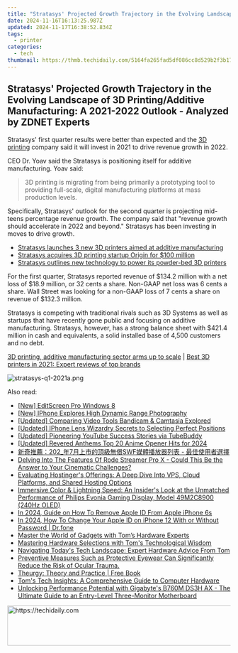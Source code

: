 ```yaml
---
title: "Stratasys' Projected Growth Trajectory in the Evolving Landscape of 3D Printing/Additive Manufacturing: A 2021-2022 Outlook - Analyzed by ZDNET Experts"
date: 2024-11-16T16:13:25.987Z
updated: 2024-11-17T16:38:52.834Z
tags:
  - printer
categories:
  - tech
thumbnail: https://thmb.techidaily.com/5164fa265fad5df086cc8d529b2f3b17fbfd4164208e747d807661e727a6e5b2.jpg
---
```


## Stratasys' Projected Growth Trajectory in the Evolving Landscape of 3D Printing/Additive Manufacturing: A 2021-2022 Outlook - Analyzed by ZDNET Experts

Stratasys' first quarter results were better than expected and the [3D printing](https://www.zdnet.com/topic/3d-printing/) company said it will invest in 2021 to drive revenue growth in 2022\. 

CEO Dr. Yoav said the Stratasys is positioning itself for additive manufacturing. Yoav said:

> 3D printing is migrating from being primarily a prototyping tool to providing full-scale, digital manufacturing platforms at mass production levels. 

Specifically, Stratasys' outlook for the second quarter is projecting mid-teens percentage revenue growth. The company said that "revenue growth should accelerate in 2022 and beyond." Stratasys has been investing in moves to drive growth. 

* [Stratasys launches 3 new 3D printers aimed at additive manufacturing](https://www.zdnet.com/article/stratasys-launches-3-new-3d-printers-aimed-at-additive-manufacturing/)
* [Stratasys acquires 3D printing startup Origin for $100 million](https://www.zdnet.com/article/stratasys-acquires-3d-printing-startup-origin-for-100-million/)
* [Stratasys outlines new technology to power its powder-bed 3D printers](https://www.zdnet.com/article/stratasys-outlines-new-technology-to-power-its-powder-bed-3d-printers/)

For the first quarter, Stratasys reported revenue of $134.2 million with a net loss of $18.9 million, or 32 cents a share. Non-GAAP net loss was 6 cents a share. Wall Street was looking for a non-GAAP loss of 7 cents a share on revenue of $132.3 million.

Stratasys is competing with traditional rivals such as 3D Systems as well as startups that have recently gone public and focusing on additive manufacturing. Stratasys, however, has a strong balance sheet with $421.4 million in cash and equivalents, a solid installed base of 4,500 customers and no debt.

[3D printing, additive manufacturing sector arms up to scale](https://www.zdnet.com/article/3d-printing-additive-manufacturing-sector-arms-up-to-scale/) | [Best 3D printers in 2021: Expert reviews of top brands](https://www.zdnet.com/article/best-3d-printer/)

![stratasys-q1-2021a.png](https://www.zdnet.com/a/img/resize/acb1c082d991811c1c58f156e9f905dd1036b8c6/2021/05/05/a36f365f-5668-4a62-b868-1ab5e151fbd6/stratasys-q1-2021a.png?auto=webp&width=1280)

<ins class="adsbygoogle"
     style="display:block"
     data-ad-format="autorelaxed"
     data-ad-client="ca-pub-7571918770474297"
     data-ad-slot="1223367746"></ins>

<ins class="adsbygoogle"
     style="display:block"
     data-ad-client="ca-pub-7571918770474297"
     data-ad-slot="8358498916"
     data-ad-format="auto"
     data-full-width-responsive="true"></ins>

<span class="atpl-alsoreadstyle">Also read:</span>
<div><ul>
<li><a href="https://article-helps.techidaily.com/new-editscreen-pro-windows-8/"><u>[New] EditScreen Pro Windows 8</u></a></li>
<li><a href="https://extra-skills.techidaily.com/new-iphone-explores-high-dynamic-range-photography/"><u>[New] IPhone Explores High Dynamic Range Photography</u></a></li>
<li><a href="https://video-capture.techidaily.com/updated-comparing-video-tools-bandicam-and-camtasia-explored/"><u>[Updated] Comparing Video Tools Bandicam & Camtasia Explored</u></a></li>
<li><a href="https://vp-tips.techidaily.com/updated-iphone-lens-wizardry-secrets-to-selecting-perfect-positions/"><u>[Updated] IPhone Lens Wizardry Secrets to Selecting Perfect Positions</u></a></li>
<li><a href="https://youtube-lab.techidaily.com/ed-pioneering-youtube-success-stories-via-tubebuddy/"><u>[Updated] Pioneering YouTube Success Stories via TubeBuddy</u></a></li>
<li><a href="https://fox-http.techidaily.com/updated-revered-anthems-top-20-anime-opener-hits-for-2024/"><u>[Updated] Revered Anthems Top 20 Anime Opener Hits for 2024</u></a></li>
<li><a href="https://tech-revival.techidaily.com/2027swf/"><u>新奇推薦：202_年7月上市的頂級無償SWF媒體播放器列表 - 最佳使用者選擇</u></a></li>
<li><a href="https://hardware-reviews.techidaily.com/delving-into-the-features-of-rode-streamer-pro-x-could-this-be-the-answer-to-your-cinematic-challenges/"><u>Delving Into The Features Of Rode Streamer Pro X - Could This Be the Answer to Your Cinematic Challenges?</u></a></li>
<li><a href="https://hardware-reviews.techidaily.com/evaluating-hostingers-offerings-a-deep-dive-into-vps-cloud-platforms-and-shared-hosting-options/"><u>Evaluating Hostinger's Offerings: A Deep Dive Into VPS, Cloud Platforms, and Shared Hosting Options</u></a></li>
<li><a href="https://hardware-reviews.techidaily.com/immersive-color-and-lightning-speed-an-insiders-look-at-the-unmatched-performance-of-philips-evonia-gaming-display-model-49m2c8900-240hz-oled/"><u>Immersive Color & Lightning Speed: An Insider's Look at the Unmatched Performance of Philips Evonia Gaming Display, Model 49M2C8900 (240Hz OLED)</u></a></li>
<li><a href="https://apple-account.techidaily.com/in-2024-guide-on-how-to-remove-apple-id-from-apple-iphone-6s-by-drfone-ios/"><u>In 2024, Guide on How To Remove Apple ID From Apple iPhone 6s</u></a></li>
<li><a href="https://iphone-unlock.techidaily.com/in-2024-how-to-change-your-apple-id-on-iphone-12-with-or-without-password-drfone-by-drfone-ios/"><u>In 2024, How To Change Your Apple ID on iPhone 12 With or Without Password | Dr.fone</u></a></li>
<li><a href="https://hardware-reviews.techidaily.com/master-the-world-of-gadgets-with-toms-hardware-experts/"><u>Master the World of Gadgets with Tom’s Hardware Experts</u></a></li>
<li><a href="https://hardware-reviews.techidaily.com/mastering-hardware-selections-with-toms-technological-wisdom/"><u>Mastering Hardware Selections with Tom's Technological Wisdom</u></a></li>
<li><a href="https://hardware-reviews.techidaily.com/navigating-todays-tech-landscape-expert-hardware-advice-from-tom/"><u>Navigating Today's Tech Landscape: Expert Hardware Advice From Tom</u></a></li>
<li><a href="https://hardware-reviews.techidaily.com/1723341754699-preventive-measures-such-as-protective-eyewear-can-significantly-reduce-the-risk-of-ocular-trauma/"><u>Preventive Measures Such as Protective Eyewear Can Significantly Reduce the Risk of Ocular Trauma.</u></a></li>
<li><a href="https://novels-ebooks.techidaily.com/210816450-9781644118375-theurgy-theory-and-practice/"><u>Theurgy: Theory and Practice | Free Book</u></a></li>
<li><a href="https://hardware-reviews.techidaily.com/toms-tech-insights-a-comprehensive-guide-to-computer-hardware/"><u>Tom's Tech Insights: A Comprehensive Guide to Computer Hardware</u></a></li>
<li><a href="https://hardware-reviews.techidaily.com/unlocking-performance-potential-with-gigabytes-b760m-ds3h-ax-the-ultimate-guide-to-an-entry-level-three-monitor-motherboard/"><u>Unlocking Performance Potential with Gigabyte's B760M DS3H AX - The Ultimate Guide to an Entry-Level Three-Monitor Motherboard</u></a></li>
</ul></div>

<!-- affiliate ads begin -->
<a href="https://aligracehair.sjv.io/c/5597632/1918719/19272" target="_top" id="1918719">
  <img src="//a.impactradius-go.com/display-ad/19272-1918719" border="0" alt="https://techidaily.com" width="728" height="90"/>
</a>
<img height="0" width="0" src="https://aligracehair.sjv.io/i/5597632/1918719/19272" style="position:absolute;visibility:hidden;" border="0" />
<!-- affiliate ads end -->

